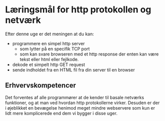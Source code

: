 # Læringsmål for http protokollen og netværk

Efter denne uge er det meningen at du kan:

- programmere en simpel http server
 	- som lytter på en specifik TCP port
 	- som kan svare browseren med et http response der enten kan være tekst eller html eller fejlkode.
- dekode et simpelt http GET request
- sende indholdet fra en HTML fil fra din server til en browser

## Erhvervskompetencer

Det forventes af alle programmører at de kender til basale netværks funktioner, og at man ved hvordan http protokollerne virker. Desuden er der i øjeblikket en bevægelse henimod meget mindre webservere som kun er lidt mere komplicerede end dem vi bygger i disse uger.
